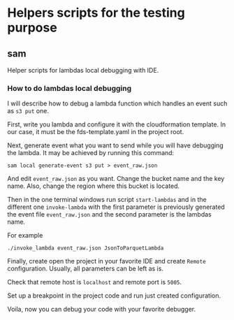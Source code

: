 # Helpers scripts for the testing purpose #

## sam

Helper scripts for lambdas local debugging with IDE.

### How to do lambdas local debugging 

I will describe how to debug a lambda function which handles 
an event such as `s3 put` one. 

First, write you lambda and configure it with the cloudformation 
template. In our case, it must be the fds-template.yaml in the 
project root.

Next, generate event what you want to send while you will have 
debugging the lambda. It may be achieved by running this command:

~~~~
sam local generate-event s3 put > event_raw.json
~~~~

And edit `event_raw.json` as you want. Change the bucket name 
and the key name. Also, change the region where this bucket is located. 

Then in the one terminal windows run script `start-lambdas` and
in the different one `invoke-lambda` with the first parameter is 
previously generated the event file `event_raw.json` and
the second parameter is the lambdas name.

For example

~~~~
./invoke_lambda event_raw.json JsonToParquetLambda
~~~~

Finally, create open the project in your favorite IDE and create
`Remote` configuration. Usually, all parameters can be left as is.

Check that remote host is `localhost` and remote port is `5005`.

Set up a breakpoint in the project code and run just created 
configuration. 

Voila, now you can debug your code with your favorite debugger.    

